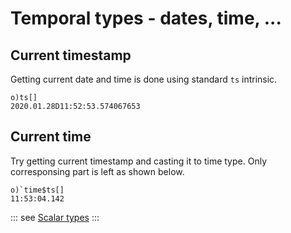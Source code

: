 # Temporal types - dates, time, ...


## Current timestamp

Getting current date and time is done using standard ```ts``` intrinsic.

```o
o)ts[]
2020.01.28D11:52:53.574067653
```

## Current time

Try getting current timestamp and casting it to time type. Only corresponsing part is left as shown below.

```o
o)`time$ts[]
11:53:04.142
```

::: see
[Scalar types](/reference/types/scalars/scalars.md)
:::